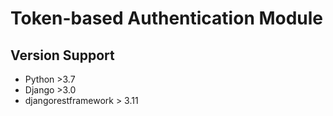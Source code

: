 # Token-based Authentication Module

## Version Support

- Python >3.7
- Django >3.0
- djangorestframework > 3.11